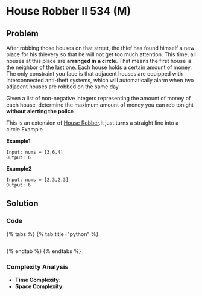 # House Robber II 534 \(M\)

## Problem

After robbing those houses on that street, the thief has found himself a new place for his thievery so that he will not get too much attention. This time, all houses at this place are **arranged in a circle**. That means the first house is the neighbor of the last one. Each house holds a certain amount of money. The only constraint you face is that adjacent houses are equipped with interconnected anti-theft systems, which will automatically alarm when two adjacent houses are robbed on the same day.

Given a list of non-negative integers representing the amount of money of each house, determine the maximum amount of money you can rob tonight **without alerting the police**.

This is an extension of [House Robber](http://www.lintcode.com/problem/house-robber/).It just turns a straight line into a circle.Example

**Example1**

```text
Input: nums = [3,6,4]
Output: 6
```

**Example2**

```text
Input: nums = [2,3,2,3]
Output: 6
```

## Solution 

### Code

{% tabs %}
{% tab title="python" %}
```python

```
{% endtab %}
{% endtabs %}

### Complexity Analysis

* **Time Complexity:**
* **Space Complexity:**

